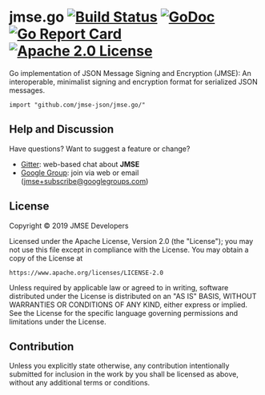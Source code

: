 # jmse.go [![Build Status][build-shield]][build-link] [![GoDoc][godoc-shield]][godoc-link] [![Go Report Card][goreport-shield]][goreport-link] [![Apache 2.0 License][license-image]][license-link]

Go implementation of JSON Message Signing and Encryption (JMSE):
An interoperable, minimalist signing and encryption format for serialized
JSON messages.

```
import "github.com/jmse-json/jmse.go/"
```

## Help and Discussion

Have questions? Want to suggest a feature or change?

* [Gitter]: web-based chat about **JMSE**
* [Google Group]: join via web or email ([jmse+subscribe@googlegroups.com])

## License

Copyright © 2019 JMSE Developers

Licensed under the Apache License, Version 2.0 (the "License");
you may not use this file except in compliance with the License.
You may obtain a copy of the License at

    https://www.apache.org/licenses/LICENSE-2.0

Unless required by applicable law or agreed to in writing, software
distributed under the License is distributed on an "AS IS" BASIS,
WITHOUT WARRANTIES OR CONDITIONS OF ANY KIND, either express or implied.
See the License for the specific language governing permissions and
limitations under the License.

## Contribution

Unless you explicitly state otherwise, any contribution intentionally
submitted for inclusion in the work by you shall be licensed as above,
without any additional terms or conditions.

[//]: # (badges)

[build-shield]: https://secure.travis-ci.org/jmse-json/jmse.go.svg?branch=master
[build-link]: http://travis-ci.org/jmse-json/jmse.go
[godoc-shield]: https://godoc.org/github.com/jmse-json/jmse.go?status.svg
[godoc-link]: https://godoc.org/github.com/jmse-json/jmse.go
[goreport-shield]: https://goreportcard.com/badge/github.com/jmse-json/jmse.go
[goreport-link]: https://goreportcard.com/report/github.com/jmse-json/jmse.go
[license-image]: https://img.shields.io/badge/license-Apache2.0-blue.svg
[license-link]: https://github.com/jmse-json/jmse.js/blob/master/LICENSE

[//]: # (general links)

[Gitter]: https://gitter.im/jmse-json/Lobby
[Google Group]: https://groups.google.com/forum/#!forum/jmse
[jmse+subscribe@googlegroups.com]: mailto:jmse+subscribe@googlegroups.com
